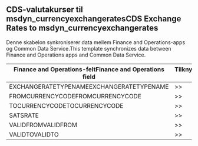 ## <a name="cds-exchange-rates-to-msdyn_currencyexchangerates"></a><span data-ttu-id="3f8ab-101">CDS-valutakurser til msdyn_currencyexchangerates</span><span class="sxs-lookup"><span data-stu-id="3f8ab-101">CDS Exchange Rates to msdyn_currencyexchangerates</span></span>

<span data-ttu-id="3f8ab-102">Denne skabelon synkroniserer data mellem Finance and Operations-apps og Common Data Service.</span><span class="sxs-lookup"><span data-stu-id="3f8ab-102">This template synchronizes data between Finance and Operations apps and Common Data Service.</span></span>

<span data-ttu-id="3f8ab-103">Finance and Operations-felt</span><span class="sxs-lookup"><span data-stu-id="3f8ab-103">Finance and Operations field</span></span> | <span data-ttu-id="3f8ab-104">Tilknytningstype</span><span class="sxs-lookup"><span data-stu-id="3f8ab-104">Map type</span></span> | <span data-ttu-id="3f8ab-105">Andet Dynamics 365-felt</span><span class="sxs-lookup"><span data-stu-id="3f8ab-105">Other Dynamics 365 field</span></span> | <span data-ttu-id="3f8ab-106">Standardværdi</span><span class="sxs-lookup"><span data-stu-id="3f8ab-106">Default value</span></span>
---|---|---|---
<span data-ttu-id="3f8ab-107">EXCHANGERATETYPENAME</span><span class="sxs-lookup"><span data-stu-id="3f8ab-107">EXCHANGERATETYPENAME</span></span> | >> | <span data-ttu-id="3f8ab-108">msdyn_exchangeratetypename</span><span class="sxs-lookup"><span data-stu-id="3f8ab-108">msdyn_exchangeratetypename</span></span> | 
<span data-ttu-id="3f8ab-109">FROMCURRENCYCODE</span><span class="sxs-lookup"><span data-stu-id="3f8ab-109">FROMCURRENCYCODE</span></span> | >> | <span data-ttu-id="3f8ab-110">msdyn_fromcurrencycode</span><span class="sxs-lookup"><span data-stu-id="3f8ab-110">msdyn_fromcurrencycode</span></span> | 
<span data-ttu-id="3f8ab-111">TOCURRENCYCODE</span><span class="sxs-lookup"><span data-stu-id="3f8ab-111">TOCURRENCYCODE</span></span> | >> | <span data-ttu-id="3f8ab-112">msdyn_tocurrencycode</span><span class="sxs-lookup"><span data-stu-id="3f8ab-112">msdyn_tocurrencycode</span></span> | 
<span data-ttu-id="3f8ab-113">SATS</span><span class="sxs-lookup"><span data-stu-id="3f8ab-113">RATE</span></span> | >> | <span data-ttu-id="3f8ab-114">msdyn_exchangerate</span><span class="sxs-lookup"><span data-stu-id="3f8ab-114">msdyn_exchangerate</span></span> | 
<span data-ttu-id="3f8ab-115">VALIDFROM</span><span class="sxs-lookup"><span data-stu-id="3f8ab-115">VALIDFROM</span></span> | >> | <span data-ttu-id="3f8ab-116">msdyn_validfrom</span><span class="sxs-lookup"><span data-stu-id="3f8ab-116">msdyn_validfrom</span></span> | 
<span data-ttu-id="3f8ab-117">VALIDTO</span><span class="sxs-lookup"><span data-stu-id="3f8ab-117">VALIDTO</span></span> | >> | <span data-ttu-id="3f8ab-118">msdyn_validto</span><span class="sxs-lookup"><span data-stu-id="3f8ab-118">msdyn_validto</span></span> | 
